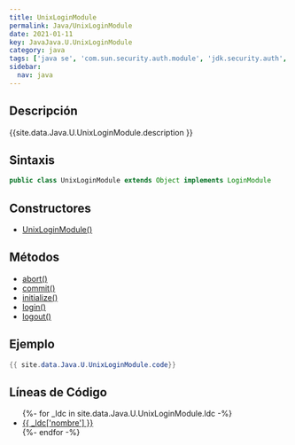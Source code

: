 ```yaml
---
title: UnixLoginModule
permalink: Java/UnixLoginModule
date: 2021-01-11
key: JavaJava.U.UnixLoginModule
category: java
tags: ['java se', 'com.sun.security.auth.module', 'jdk.security.auth', 'clase java', 'Java 1.0']
sidebar: 
  nav: java
---
```


## Descripción
{{site.data.Java.U.UnixLoginModule.description }}

## Sintaxis
~~~java
public class UnixLoginModule extends Object implements LoginModule
~~~

## Constructores
* [UnixLoginModule()](/Java/UnixLoginModule/UnixLoginModule/)

## Métodos
* [abort()](/Java/UnixLoginModule/abort)
* [commit()](/Java/UnixLoginModule/commit)
* [initialize()](/Java/UnixLoginModule/initialize)
* [login()](/Java/UnixLoginModule/login)
* [logout()](/Java/UnixLoginModule/logout)

## Ejemplo
~~~java
{{ site.data.Java.U.UnixLoginModule.code}}
~~~

## Líneas de Código
<ul>
{%- for _ldc in site.data.Java.U.UnixLoginModule.ldc -%}
   <li>
       <a href="{{_ldc['url'] }}">{{ _ldc['nombre'] }}</a>
   </li>
{%- endfor -%}
</ul>
